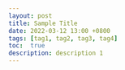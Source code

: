```yaml
---
layout: post
title: Sample Title
date: 2022-03-12 13:00 +0800
tags: [tag1, tag2, tag3, tag4]
toc:  true
description: description 1
---
```

